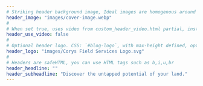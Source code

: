 ```yaml
---
# Striking header background image, Ideal images are homogenous around the centre and contrasting to the text. Non-ideal images can use `title_guard`
header_image: "images/cover-image.webp"
#
# When set true, uses video from custom_header_video.html partial, instead of header_image
header_use_video: false
#
# Optional header logo. CSS: `#blog-logo`, with max-height defined, optimize to prevent scaling
header_logo: "images/Corys Field Services Logo.svg"
#
# Headers are safeHTML, you can use HTML tags such as b,i,u,br
header_headline: ""
header_subheadline: "Discover the untapped potential of your land."
---
```

